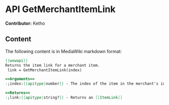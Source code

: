# API GetMerchantItemLink

**Contributor:** Ketho

## Content

The following content is in MediaWiki markdown format:

```mediawiki
{{wowapi}}
Returns the item link for a merchant item.
 link = GetMerchantItemLink(index)

==Arguments==
:;index:{{apitype|number}} - The index of the item in the merchant's inventory

==Returns==
:;link:{{apitype|string?}} - Returns an [[ItemLink]]
```